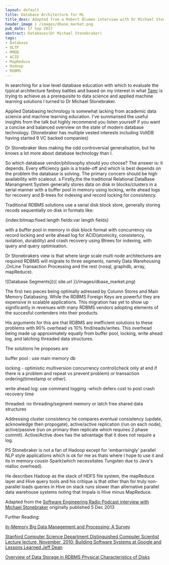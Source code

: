 ```yaml
---
layout: default
title: Database Architecture for ML
title_desc: Adapted from a Robert Blumen interview with Dr Michael Stonebreaker
header_image : /images/dbase_market.png
pub_date: 17 Sep 2017
abstract: Databases(Dr Michael Stonebraker)
tags:
- Database
- OLTP
- MMDB
- ACID
- MapReduce
- Hadoop
- RDBMS
---
```

In searching for a low level database education with which to evaluate the typical architecture fanboy battles and based on my interest in what [Tamr](https://www.tamr.com) is trying to achieve as a prerequisite to data science and applied machine learning solutions I turned to Dr Michael Stonebraker.

Applied Databasing technology is somewhat lacking from academic data science and machine learning education.  I've summarised the useful insights from the talk but highly recommend you listen yourself if you want a concise and balanced overview on the state of modern database technology. (Stonebraker has multiple vested interests including VoltDB having started 9 VC backed companies)

Dr Stonebraker likes making the odd controversial generalisation, but he knows a lot more about database technology than I.

So which database vendor/philosophy should you choose?  The answer is: it depends.  Every efficiency gain is a trade-off and which is best depends on the problem the database is solving.  The primary concern should be high availability with scaleout.
s
Firstly,the the traditional Relational DataBase Manangment System generally stores data on disk in blocks/clusters in a serial manner with a buffer pool in memory using locking, write ahead logs for recovery and B-trees for indexing and record locking for consistency.


Traditional RDBMS solutions use a serial disk block store, generally storing recods sequentially on disk in formats like:

{index:bitmap:fixed length fields:var length fields}

with a buffer pool in memory in disk block format with concurrency via record locking and write ahead log for ACID(atomicity, consistency, isolation, durability) and crash recovery using Btrees for indexing, with query and query optimisation.

Dr Stonebrakers view is that where large scale multi node architectures are required RDBMS will migrate to three segments, namely Data Warehousing ,OnLine Transaction Processing and the rest (nosql, graphdb, array, mapReduce).

![Database Segments]({{ site.url }}/images/dbase_market.png)


The first two pieces being optimally adressed by Column Stores and Main Memory Databasing.  While the RDBMS Foreign Keys are powerful they are expensive in scalable applications.  This migration has yet to show up significantly in revenues with many RDBMS vendors adopting elements of the succesful contenders into their products.

His arguments for this are that RDBMS are inefficient solutions to these problems with 90% overhead vs 10% find/reads/writes.  This overhead being made up approximately equally from buffer pool, locking, write ahead log, and latching threaded data structures.

The solutions he proposes are

buffer pool : use main memory db

locking - optimistic multiversion concurrency control(check only at end if there is a problem and repeat vs prevent problem) or transaction ordering(timestamp or other).

write ahead log: use command logging -which defers cost to post crash recovery time

threaded: no threading/segment memory or latch free shared data structures

Addressing cluster consistency he compares eventual consistency (update, acknowledge then propogate), active/active replication (run on each node), active/passive (run on primary then replicate which requires 2 phase commit).  Active/Active does has the advantage that it does not require a log.

PS Stonebraker is not a fan of Hadoop except for 'embarrisingly' parallel NLP style applications which is ok for me as thats where I hope to use it and its in memory cousin Spark(which necessitates Tungsten due to Java's malloc overhead).

He describes Hadoop as the stack of HDFS file system, the mapReduce layer and Hive query tools and his critique is that other than for truly non-parallel loads queries in Hive on stack runs slower than alternative parallel data warehouse systems noting that Impala is Hive minus MapReduce.

Adapted from the  [Software Engineering Radio Podcast interview with Michael Stonebraker](http://www.se-radio.net/2013/12/episode-199-michael-stonebraker) originally published 5 Dec 2013

Further Reading:

[In-Memory Big Data Management and Processing: A Survey](http://ieeexplore.ieee.org/document/7097722/)

[Stanford Computer Science Department Distinguished Computer Scientist Lecture lecture, November, 2010: Building Software Systems at Google and Lessons Learned Jeff Dean](https://static.googleusercontent.com/media/research.google.com/en//people/jeff/Stanford-DL-Nov-2010.pdf)

[Overview of Data Storage in RDBMS Physical Characteristics of Disks](http://users.csc.http://calpoly.edu/~dekhtyar/560-Fall2012/lectures/lec04.560.ps)



